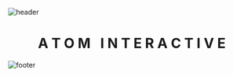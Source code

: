 <!--credits : Devexious (https://github.com/Devuxious/)-->
![header](https://cdn.discordapp.com/attachments/1152175632336293911/1237449798626574476/upper.png?ex=663bb06e&is=663a5eee&hm=0922e33c4d0f7b8283096083d75d4022d9db3ed1215c9874f8930cf5c1b34d27&)

<h1 align="center">A T O M &nbsp; I N T E R A C T I V E</h1>


![footer](https://cdn.discordapp.com/attachments/1152175632336293911/1237449798295093368/lower.png?ex=663bb06e&is=663a5eee&hm=d85443aae9d13d2f2c7bad43d67e0831c0c16d2c4302b07b41ac3a0849f56e79&)
